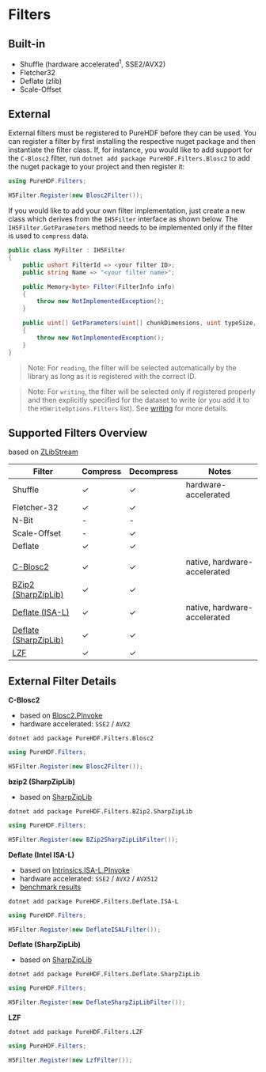# Filters

## Built-in

- Shuffle (hardware accelerated<sup>1</sup>, SSE2/AVX2)
- Fletcher32
- Deflate (zlib)
- Scale-Offset

## External

External filters must be registered to PureHDF before they can be used. You can register a filter by first installing the respective nuget package and then instantiate the filter class. If, for instance, you would like to add support for the `C-Blosc2` filter, run `dotnet add package PureHDF.Filters.Blosc2` to add the nuget package to your project and then register it:

```cs
using PureHDF.Filters;

H5Filter.Register(new Blosc2Filter());
```

If you would like to add your own filter implementation, just create a new class which derives from the `IH5Filter` interface as shown below. The `IH5Filter.GetParameters` method needs to be implemented only if the filter is used to `compress` data.

```cs
public class MyFilter : IH5Filter
{
    public ushort FilterId => <your filter ID>;
    public string Name => "<your filter name>";

    public Memory<byte> Filter(FilterInfo info)
    {
        throw new NotImplementedException();
    }

    public uint[] GetParameters(uint[] chunkDimensions, uint typeSize, Dictionary<string, object>? options)
    {
        throw new NotImplementedException();
    }
}
```

> Note: For `reading`, the filter will be selected automatically by the library as long as it is registered with the correct ID.

> Note: For `writing`, the filter will be selected only if registered properly and then explicitly specified for the dataset to write (or you add it to the `H5WriteOptions.Filters` list). See [writing](writing.md) for more details.

## Supported Filters Overview

based on [ZLibStream](https://learn.microsoft.com/de-de/dotnet/api/system.io.compression.zlibstream?view=net-7.0)

| Filter                                                                                      | Compress | Decompress | Notes                        |
| ------------------------------------------------------------------------------------------- | -------- | ---------- | ---------------------------- |
| Shuffle                                                                                     | &check;  | &check;    | hardware-accelerated         |
| Fletcher-32                                                                                 | &check;  | &check;    |                              |
| N-Bit                                                                                       | -        | -          |                              |
| Scale-Offset                                                                                | -        | &check;    |                              |
| Deflate                                                                                     | &check;  | &check;    |                              |
|                                                                                             |          |            |                              |
| [C-Blosc2](https://www.nuget.org/packages/PureHDF.Filters.Blosc2)                           | &check;  | &check;    | native, hardware-accelerated |
| [BZip2 (SharpZipLib)](https://www.nuget.org/packages/PureHDF.Filters.BZip2.SharpZipLib)     | &check;  | &check;    |                              |
| [Deflate (ISA-L)](https://www.nuget.org/packages/PureHDF.Filters.Deflate.ISA-L)             | &check;  | &check;    | native, hardware-accelerated |
| [Deflate (SharpZipLib)](https://www.nuget.org/packages/PureHDF.Filters.Deflate.SharpZipLib) | &check;  | &check;    |                              |
| [LZF](https://www.nuget.org/packages/PureHDF.Filters.LZF)                                   | &check;  | &check;    |                              |

## External Filter Details

**C-Blosc2**

- based on [Blosc2.PInvoke](https://www.nuget.org/packages/Blosc2.PInvoke)
- hardware accelerated: `SSE2` / `AVX2`

`dotnet add package PureHDF.Filters.Blosc2`

```cs
using PureHDF.Filters;

H5Filter.Register(new Blosc2Filter());
```

**bzip2 (SharpZipLib)**

- based on [SharpZipLib](https://www.nuget.org/packages/SharpZipLib)

`dotnet add package PureHDF.Filters.BZip2.SharpZipLib`

```cs
using PureHDF.Filters;

H5Filter.Register(new BZip2SharpZipLibFilter());
```

**Deflate (Intel ISA-L)**

- based on [Intrinsics.ISA-L.PInvoke](https://www.nuget.org/packages/Intrinsics.ISA-L.PInvoke/)
- hardware accelerated: `SSE2` / `AVX2` / `AVX512`
- [benchmark results](https://github.com/Apollo3zehn/PureHDF/blob/master/benchmarks/PureHDF.Benchmarks/Inflate.md)

`dotnet add package PureHDF.Filters.Deflate.ISA-L`

```cs
using PureHDF.Filters;

H5Filter.Register(new DeflateISALFilter());
```

**Deflate (SharpZipLib)**

- based on [SharpZipLib](https://www.nuget.org/packages/SharpZipLib)

`dotnet add package PureHDF.Filters.Deflate.SharpZipLib`

```cs
using PureHDF.Filters;

H5Filter.Register(new DeflateSharpZipLibFilter());
```

**LZF**

`dotnet add package PureHDF.Filters.LZF`

```cs
using PureHDF.Filters;

H5Filter.Register(new LzfFilter());
```